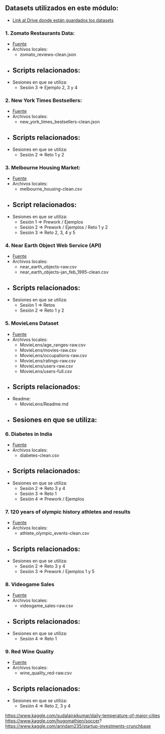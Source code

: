 ## Datasets utilizados en este módulo:

- [Link al Drive donde están guardados los datasets](https://drive.google.com/drive/u/1/folders/1oXUNacyjuHpGBkmESnKIDA5s03UnS8Vg)

### 1. Zomato Restaurants Data:

- [Fuente](https://www.kaggle.com/shrutimehta/zomato-restaurants-data)
- Archivos locales:
  - zomato_reviews-clean.json
- Scripts relacionados:
  - 
- Sesiones en que se utiliza:
  - Sesión 3 => Ejemplo 2, 3 y 4
  
### 2. New York Times Bestsellers:

- [Fuente](https://www.kaggle.com/cmenca/new-york-times-hardcover-fiction-best-sellers)
- Archivos locales:
  - new_york_times_bestsellers-clean.json
- Scripts relacionados:
  - 
- Sesiones en que se utiliza:
  - Sesión 2 => Reto 1 y 2
  
### 3. Melbourne Housing Market:

- [Fuente](https://www.kaggle.com/anthonypino/melbourne-housing-market)
- Archivos locales:
  - melbourne_housing-clean.csv
- Script relacionados:
  - 
- Sesiones en que se utiliza:
  - Sesión 1 => Prework / Ejemplos
  - Sesión 2 => Prework / Ejemplos / Reto 1 y 2
  - Sesión 3 => Reto 2, 3, 4 y 5
  
### 4. Near Earth Object Web Service (API)

- [Fuente](https://api.nasa.gov/)
- Archivos locales:
  - near_earth_objects-raw.csv
  - near_earth_objects-jan_feb_1995-clean.csv
- Scripts relacionados:
  - 
- Sesiones en que se utiliza:
  - Sesión 1 => Retos
  - Sesión 2 => Reto 1 y 2
  
### 5. MovieLens Dataset

- [Fuente](http://files.grouplens.org/datasets/movielens)
- Archivos locales:
  - MovieLens/age_ranges-raw.csv
  - MovieLens/movies-raw.csv
  - MovieLens/occupations-raw.csv
  - MovieLens/ratings-raw.csv
  - MovieLens/users-raw.csv
  - MovieLens/users-full.csv
- Scripts relacionados:
  - 
- Readme:
  - MovieLens/Readme.md
- Sesiones en que se utiliza:
  - 
  
### 6. Diabetes in India

- [Fuente](https://www.kaggle.com/uciml/pima-indians-diabetes-database)
- Archivos locales:
  - diabetes-clean.csv
- Scripts relacionados:
  - 
- Sesiones en que se utiliza:
  - Sesión 2 => Reto 3 y 4
  - Sesión 3 => Reto 1
  - Sesión 4 => Prework / Ejemplos
  
### 7. 120 years of olympic history athletes and results

- [Fuente](https://www.kaggle.com/heesoo37/120-years-of-olympic-history-athletes-and-results)
- Archivos locales:
  - athlete_olympic_events-clean.csv
- Scripts relacionados:
  - 
- Sesiones en que se utiliza:
  - Sesión 2 => Reto 3 y 4
  - Sesión 3 => Prework / Ejemplos 1 y 5
  
### 8. Videogame Sales

- [Fuente](https://www.kaggle.com/gregorut/videogamesales)
- Archivos locales:
  - videogame_sales-raw.csv
- Scripts relacionados:
  - 
- Sesiones en que se utiliza:
  - Sesión 4 => Reto 1
  
### 9. Red Wine Quality

- [Fuente](https://www.kaggle.com/uciml/red-wine-quality-cortez-et-al-2009)
- Archivos locales:
  - wine_quality_red-raw.csv
- Scripts relacionados:
  - 
- Sesiones en que se utiliza:
  - Sesión 4 => Reto 2, 3 y 4
  
https://www.kaggle.com/sudalairajkumar/daily-temperature-of-major-cities
https://www.kaggle.com/hugomathien/soccer?
https://www.kaggle.com/arindam235/startup-investments-crunchbase
